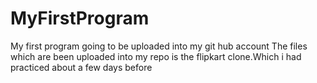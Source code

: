 # MyFirstProgram
My first program going to be uploaded into my git hub account
The files which are been uploaded into my repo is the flipkart clone.Which i had practiced about a few days before
